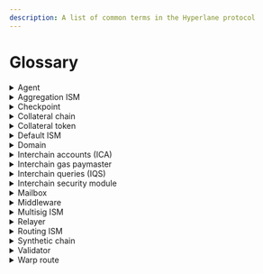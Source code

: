 ```yaml
---
description: A list of common terms in the Hyperlane protocol
---
```


# Glossary

<details>

<summary>Agent</summary>

Hyperlane [agents](../protocol/agents/ "mention") are off-chain actors that read and write Hyperlane smart contract state.

Example agents include [validators](../operators/validators/ "mention") and [relayer.md](../protocol/agents/relayer.md "mention").

</details>

<details>

<summary>Aggregation ISM</summary>

The [aggregation-ism.md](../protocol/sovereign-consensus/aggregation-ism.md "mention") is a type of interchain security module that aggregates security from many [sovereign-consensus](../protocol/sovereign-consensus/ "mention") (ISMs) by requiring that `m` of `n` ISMs verify a particular interchain message.

</details>

<details>

<summary>Checkpoint</summary>

A checkpoint is a (merkle root, index) tuple, corresponding to the state of the [#mailbox](glossary.md#mailbox "mention")incremental merkle tree at a particular point in time.

Checkpoints signatures by [#validator](glossary.md#validator "mention")s are used in [#multisig-ism](glossary.md#multisig-ism "mention")s.

</details>

<details>

<summary>Collateral chain</summary>

For a [#warp-route](glossary.md#warp-route "mention"), the chain on which the [#collateral-token](glossary.md#collateral-token "mention") is deposited into the warp route.\
\
Read more about [deploy-warp-route](../deploy/deploy-warp-route/ "mention")

</details>

<details>

<summary>Collateral token</summary>

For a [#warp-route](glossary.md#warp-route "mention"), the token which is deposited on the [#collateral-chain](glossary.md#collateral-chain "mention") to create a wrapped token on a remote [#synthetic-chain](glossary.md#synthetic-chain "mention").

Read more about [deploy-warp-route](../deploy/deploy-warp-route/ "mention")

</details>

<details>

<summary>Default ISM</summary>

The [#interchain-security-module](glossary.md#interchain-security-module "mention") that will be used to verify inbound messages if the message recipient has not specified their own ISM.\
\
See [security.md](security.md "mention") to see the current configurations.

</details>

<details>

<summary>Domain</summary>

A unique identifier for a particular chain, used by the Hyperlane protocol to determine message origin and destination.\
\
May be the same as the EVM chain ID, but isn't always. See [domains.md](domains.md "mention") for a list of known Hyperlane domain IDs.

</details>

<details>

<summary>Interchain accounts (ICA)</summary>

A [#middleware](glossary.md#middleware "mention") smart contract that allows users to make interchain smart contract calls.\
\
For example, DAOs can use interchain accounts to own contracts on remote chains.\
\
See [accounts](../apis/accounts/ "mention") for more information.

</details>

<details>

<summary>Interchain gas paymaster</summary>

A smart contract deployed by a [#relayer](glossary.md#relayer "mention") that accepts payments on an origin chain for message delivery on destination chains.\
\
See [Broken link](broken-reference "mention") for more information

</details>

<details>

<summary>Interchain queries (IQS)</summary>

A [#middleware](glossary.md#middleware "mention") smart contract that allows users to make interchain view calls.\
\
For example, smart contracts can use interchain queries to look up oracle exchange rates or token balances from a remote chain.\
\
See [query.md](../apis/query.md "mention") for more information.

</details>

<details>

<summary>Interchain security module</summary>

[sovereign-consensus](../protocol/sovereign-consensus/ "mention") (ISMs) are smart contracts that provide security to Hyperlane's interchain [messaging-api](../apis/messaging-api/ "mention").\
\
ISMs are responsible for verifying that interchain messages being delivered on the destination chain were _actually sent_ on the origin chain.

</details>

<details>

<summary>Mailbox</summary>

Arguably the most important Hyperlane smart contract, the [messaging.md](../protocol/messaging.md "mention") exposes an API that developers can use to [send.md](../apis/messaging-api/send.md "mention") and [receive.md](../apis/messaging-api/receive.md "mention") interchain messages.

</details>

<details>

<summary>Middleware</summary>

A smart contract that sends and receives messages, and exposes a developer facing API. Developers are expected use this API instead of interacting directly with the [#mailbox](glossary.md#mailbox "mention"). \
\
Example middlewares include [#interchain-accounts-ica](glossary.md#interchain-accounts-ica "mention") and [#interchain-queries-iqs](glossary.md#interchain-queries-iqs "mention")

</details>

<details>

<summary>Multisig ISM</summary>

The [multisig-ism.md](../protocol/sovereign-consensus/multisig-ism.md "mention") is a type of [#interchain-security-module](glossary.md#interchain-security-module "mention") that uses `m` of `n` [#validator](glossary.md#validator "mention") signatures in order to verify a particular interchain message.

</details>

<details>

<summary>Relayer</summary>

[relayer.md](../protocol/agents/relayer.md "mention") are Hyperlane [#agent](glossary.md#agent "mention")s responsible for delivering messages to their destination chains.\
\
Relayers are untrusted, and anyone can operate a relayer.

</details>

<details>

<summary>Routing ISM</summary>

The Routing ISM is a type of [#interchain-security-module](glossary.md#interchain-security-module "mention") that defers to a different ISM depending on the message being delivered.\
\
For example, a Routing ISM could use a different ISM depending on the origin chain from which the message was sent.

</details>

<details>

<summary>Synthetic chain</summary>

For a [#warp-route](glossary.md#warp-route "mention"), a chain on which wrapped tokens are minted. These wrapped tokens are backed by [#collateral-token](glossary.md#collateral-token "mention")s that have been locked on the [#collateral-chain](glossary.md#collateral-chain "mention").\
\
Read more about [deploy-warp-route](../deploy/deploy-warp-route/ "mention")

</details>

<details>

<summary>Validator</summary>

[validators.md](../protocol/agents/validators.md "mention") are Hyperlane [#agent](glossary.md#agent "mention")s responsible for attesting to messages sent from an origin chain.\
\
[#multisig-ism](glossary.md#multisig-ism "mention")s use validator signatures to provide security for inbound messages.

</details>

<details>

<summary>Warp route</summary>

[deploy-warp-route](../deploy/deploy-warp-route/ "mention") are Hyperlane's take on the concept of token bridging, allowing you to permissionlessly transfer any ERC20-like asset to any chain via Hyperlane.

</details>
